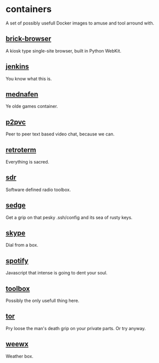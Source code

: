 # containers

A set of possibly usefull Docker images to amuse and tool arround with.

## [brick-browser](brick-browser/)
A kiosk type single-site browser, built in Python WebKit.

## [jenkins](jenkins/)
You know what this is.

## [mednafen](mednafen/)
Ye olde games container.

## [p2pvc](p2pvc/)
Peer to peer text based video chat, because we can.

## [retroterm](retroterm/)
Everything is sacred.

## [sdr](sdr/)
Software defined radio toolbox.

## [sedge](sedge/)
Get a grip on that pesky .ssh/config and its sea of rusty keys.

## [skype](skype/)
Dial from a box.

## [spotify](spotify/)
Javascript that intense is going to dent your soul.

## [toolbox](toolbox/)
Possibly the only usefull thing here. 

## [tor](tor/)
Pry loose the man's death grip on your private parts. Or try anyway.

## [weewx](weewx/)
Weather box.
